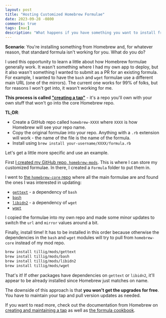 ```yaml
---
layout: post
title: "Hosting Customized Homebrew Formulae"
date: 2023-09-28 -0800
comments: true
tags: [mac]
description: "What happens if you have something you want to install from Homebrew but it's just not working quite right? You can try hosting a customized formula. Here's how."
---
```


**Scenario**: You're installing something from Homebrew and, for whatever reason, that standard formula isn't working for you. What do you do?

I used this opportunity to learn a little about how Homebrew formulae generally work. It wasn't something where I had my own app to deploy, but it also wasn't something I wanted to submit as a PR for an existing formula. For example, I wanted to have the `bash` and `wget` formulae use a different main URL (one of the mirrors). The current one works for 99% of folks, but for reasons I won't get into, it wasn't working for me.

**This process is called ["creating a tap"](https://docs.brew.sh/How-to-Create-and-Maintain-a-Tap)** - it's a repo you'll own with your own stuff that won't go into the core Homebrew repo.

**TL;DR**:

- Create a GitHub repo called `homebrew-XXXX` where `XXXX` is how Homebrew will see your repo name.
- Copy the original formulae into your repo. Anything with a `.rb` extension will work - the name of the file is the name of the formula.
- Install using `brew install your-username/XXXX/formula.rb`

Let's get a little more specific and use an example.

First [I created my GitHub repo, `homebrew-mods`](https://github.com/tillig/homebrew-mods). This is where I can store my customized formulae. In there, I created a `Formula` folder to put them in.

I went to [the `homebrew-core` repo](https://github.com/Homebrew/homebrew-core) where all the main formulae are and found the ones I was interested in updating:

- [`gettext`](https://github.com/Homebrew/homebrew-core/blob/master/Formula/g/gettext.rb) - a dependency of `bash`
- [`bash`](https://github.com/Homebrew/homebrew-core/blob/master/Formula/b/bash.rb)
- [`libidn2`](https://github.com/Homebrew/homebrew-core/blob/master/Formula/lib/libidn2.rb) - a dependency of `wget`
- [`wget`](https://github.com/Homebrew/homebrew-core/blob/master/Formula/w/wget.rb)

I copied the formulae into my own repo and made some minor updates to switch the `url` and `mirror` values around a bit.

Finally, install time! It has to be installed in this order because otherwise the dependencies in the `bash` and `wget` modules will try to pull from `homebrew-core` instead of my mod repo.

```sh
brew install tillig/mods/gettext
brew install tillig/mods/bash
brew install tillig/mods/libidn2
brew install tillig/mods/wget
```

That's it! If other packages have dependencies on `gettext` or `libidn2`, it'll appear to be already installed since Homebrew just matches on name.

The downside of this approach is that **you won't get the upgrades for free**. You have to maintain your tap and pull version updates as needed.

If you want to read more, check out the documentation from Homebrew on [creating and maintaining a tap](https://docs.brew.sh/How-to-Create-and-Maintain-a-Tap) as well as [the formula cookbook](https://docs.brew.sh/Formula-Cookbook).
